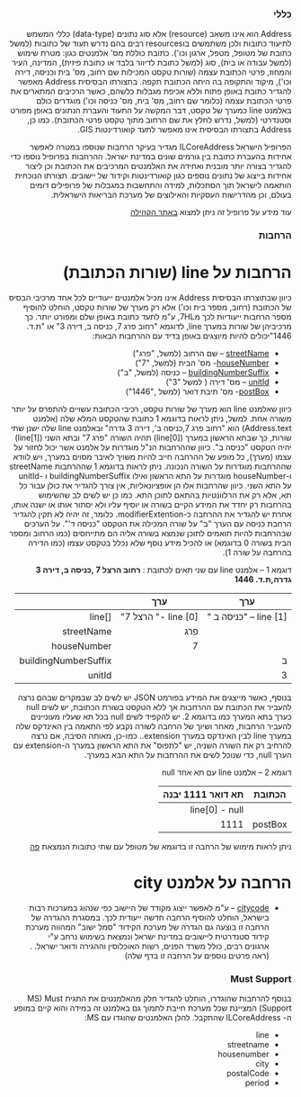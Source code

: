 <div dir="rtl" markdown="1">

### כללי
Address הוא אינו משאב (resource) אלא סוג נתונים (data-type) כללי המשמש לתיעוד כתובות ולכן משתמשים בוresources  רבים בהם נדרש תעוד של כתובות (למשל כתובת של מטופל, מטפל, ארגון וכו'). כתובת כוללת מס' אלמנטים כגון: מטרת שימוש (למשל עבודה או בית), סוג (למשל כתובת לדיוור בלבד או כתובת פיזית), המדינה, העיר והמחוז, פרטי הכתובת עצמה (שורות טקסט המכילות שם רחוב, מס' בית וכניסה, דירה וכו'), מיקוד והתקופה בה היתה הכתובת תקפה. בתצורתו הבסיסית Address מאפשר להגדיר כתובת באופן פתוח וללא אכיפת מגבלות כלשהם, כאשר הרכיבים המתארים את פרטי הכתובת עצמה (כלומר שם רחוב, מס' בית, מס' כניסה וכו') מוגדרים כולם באלמנט line כמערך של טקסט, דבר המקשה על התעוד והעברת הנתונים באופן מפורט וסטנדרטי (למשל, נדרש לחלץ את שם הרחוב מתוך טקסט פרטי הכתובת). כמו כן, Address בתצורתו הבסיסית אינו מאפשר לתעד  קואורדינטות GIS.

הפרופיל הישראל ILCoreAddress מגדיר בעיקר הרחבות שנוספו במטרה לאפשר אחידות בהעברת כתובת בין גורמים שונים במדינת ישראל. ההרחבות בפרופיל נוספו כדי להגדיר בצורה יותר מובנית ואחידה את האלמנטים המרכיבים את הכתובת וכן ליצור אחידות בייצוג של נתונים נוספים כגון קואורדינטות וקידוד של יישובים. תצורתו הנוכחית הותאמה לישראל תוך הסתכלות, למידה והתחשבות במגבלות של פרופילים דומים בעולם, וכן מהדרישות העסקיות והאילוצים של מערכת הבריאות הישראלית.

עוד מידע על פרופיל זה ניתן למצוא 
[ באתר הקהילה](https://www.fhir-il-community.org/projects/ilcore-address---%D7%A4%D7%A8%D7%95%D7%A4%D7%99%D7%9C-%D7%9B%D7%AA%D7%95%D7%91%D7%AA)

### הרחבות  
# הרחבות על line (שורות הכתובת)

כיוון שבתוצרתו הבסיסית Address אינו מכיל אלמנטים ייעודיים לכל אחד מרכיבי הבסיס של הכתובת (רחוב, מספר בית וכו') אלא רק מערך של שורות טקסט, הוחלט להוסיף מספר הרחבות ייעודיות לכך מ7HL, ע"מ לתעד כתובת באופן שלם ומפורט יותר. כך מרכיביהן של שורות במערך line, לדוגמא "רחוב פרג 7, כניסה ב, דירה 3" או "ת.ד. 1446"יכולים להיות מיוצגים באופן בדיד עם ההרחבות הבאות:

  - [streetName](http://hl7.org/fhir/StructureDefinition/iso21090-ADXP-streetName) – שם הרחוב (למשל, "פרג")
  - [houseNumber](http://hl7.org/fhir/StructureDefinition/iso21090-ADXP-houseNumber)- מס' הבית (למשל, "7")
  - [buildingNumberSuffix](http://hl7.org/fhir/StructureDefinition/iso21090-ADXP-buildingNumberSuffix) – כניסה (למשל, "ב")
  - [unitId](http://hl7.org/fhir/StructureDefinition/iso21090-ADXP-unitID) – מס' דירה ( למשל "3")
  - [postBox](http://hl7.org/fhir/StructureDefinition/iso21090-ADXP-postBox)- מס' תיבת דואר (למשל ,"1446")

כיוון שאלמנט line הוא מערך של שורות טקסט, רכיבי הכתובת עשויים להתפרס על יותר משורה אחת. למשל, ניתן לראות בדוגמא 1 כתובת שהטקסט המלא שלה (אלמנט Address.text) הוא "רחוב פרג 7,כניסה ב', דירה 3 גדרה" ובאלמנט line שלה ישנן שתי שורות, כך שבתא הראשון במערך (line[0]) תהיה השורה "פרג 7" ובתא השני (line[1]) יהיה הטקסט "כניסה ב". כיוון שההרחבות הנ"ל מוגדרות על אלמנט אשר יכול לחזור על עצמו (מערך), כל מופע של ההרחבה חייב להיות משויך לאיבר מסוים במערך, ויש לוודא שההרחבות מוגדרות על השורה הנכונה. ניתן לראות בדוגמא 1 שההרחבות streetName ו-houseNumber מוגדרות על התא הראשון ואילו buildingNumberSuffix ו -unitId על התא השני. כיוון שהרחבות אלו הן אופציונאליות, אין צורך להגדיר את כולן עבור כל תא, אלא רק את הרלוונטיות בהתאם לתוכן התא. כמו כן יש לשים לב שהשימוש בהרחבות רק יחדד את המידע הקיים בשורה או יוסיף עליו ולא יסתור אותו או ישנה אותו, אחרת יש להגדיר את ההרחבה כ-modifierExtention. כלומר, זה יהיה לא תקין להגדיר הרחבת כניסה עם הערך "ב" על שורה המכילה את הטקסט "כניסה ד'". על הערכים שבהרחבות להיות תואמים לתוכן שנמצא בשורה אליה הם מתייחסים (כמו הרחוב ומספר הבית בשורה 0 בדוגמא) או להכיל מידע נוסף שלא נכלל בטקסט עצמו (כמו הדירה בהרחבה על שורה 1).

דוגמא 1 – אלמנט line  עם שני תאים לכתובת :  **רחוב הרצל 7 ,כניסה ב, דירה 3 גדרה,ת.ד. 1446**

| ערך | ערך | |
| --- | --- | ---|
| line [1] – "כניסה ב " | line [0] -" הרצל 7" | []line
||  פרג | streetName |
|   | 7|houseNumber |
| ב  | |buildingNumberSuffix |
| 3  | |unitId |

בנוסף, כאשר מייצגים את המידע בפורמט JSON יש לשים לב שבמקרים שבהם נרצה להעביר את הכתובת עם ההרחבות אך ללא הטקסט בשורת הכתובת, יש לשים null כערך בתא המערך כמו בדוגמא 2. יש להקפיד לשים null בכל תא שעליו מעוניינים להעביר הרחבות, מאחר ושיוך של הרחבה לשורה נקבע לפי התאמה בין האינדקס שלה במערך line לבין האינדקס במערך extension.. כמו-כן, מאותה הסיבה, אם נרצה להרחיב רק את השורה השניה, יש "לתפוס" את התא הראשון במערך ה-extension עם הערך null, כדי שנוכל לשים את ההרחבות על התא הבא במערך.

דוגמא 2 – אלמנט line עם תא אחד null

|הכתובת| תא דואר 1111 יבנה |  
| --- | --- |
|  | line[0] - null |
|   postBox |1111


ניתן לראות מימוש של הרחבה זו בדוגמא של מטופל עם שתי כתובות הנמצאת [פה](https://simplifier.net/ILCore/patient-with-two-addresses/~json)

# הרחבה על אלמנט city
  - [citycode](http://fhir.health.gov.il/StructureDefinition/ext-city-code) – ע"מ לאפשר ייצוג מקודד של היישוב כפי שנהוג במערכות רבות בישראל, הוחלט להוסיף הרחבה חדשה ייעודית לכך. במסגרת ההגדרה של הרחבה זו בוצעה גם הגדרה של מערכת הקידוד "סמל ישוב" המהווה מערכת קידוד סטנדרטית ליישובים במדינת ישראל ונמצאת בשימוש נרחב ע"י ארגונים רבים, כולל משרד הפנים, רשות האוכלוסין וההגירה ודואר ישראל. . (ראה פרטים נוספים על הרחבה זו בדף שלה)

### Must Support

בנוסף להרחבות שהוגדרו, הוחלט להגדיר חלק מהאלמנטים את התגית MS) Must Support) המציינת שכל מערכת חייבת לתמוך גם באלמנט זה במידה והוא קיים במופע ה- ILCoreAddress שהתקבל. להלן האלמנטים שהוגדו עם MS:

- line
- streetname
- housenumber
- city
- postalCode
- period
</div>